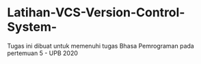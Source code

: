 # Latihan-VCS-Version-Control-System-
Tugas ini dibuat untuk memenuhi tugas Bhasa Pemrograman pada pertemuan 5 - UPB 2020
